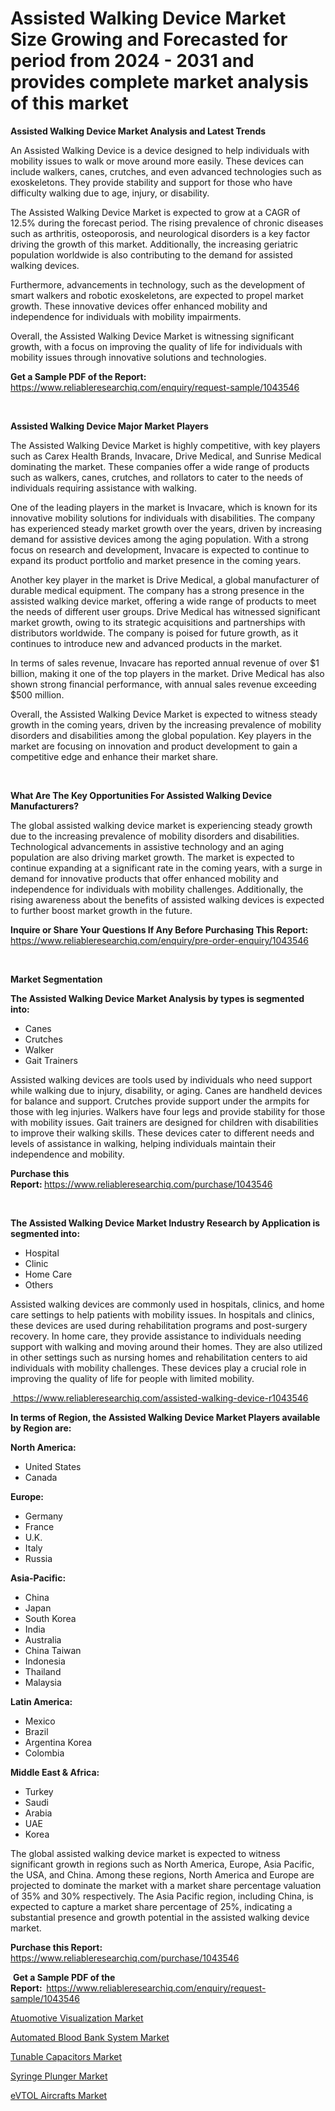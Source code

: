 <p><h1>Assisted Walking Device Market Size Growing and Forecasted for period from 2024 - 2031 and provides complete market analysis of this market</h1></p><p><strong>Assisted Walking Device Market Analysis and Latest Trends</strong></p>
<p><p>An Assisted Walking Device is a device designed to help individuals with mobility issues to walk or move around more easily. These devices can include walkers, canes, crutches, and even advanced technologies such as exoskeletons. They provide stability and support for those who have difficulty walking due to age, injury, or disability.</p><p>The Assisted Walking Device Market is expected to grow at a CAGR of 12.5% during the forecast period. The rising prevalence of chronic diseases such as arthritis, osteoporosis, and neurological disorders is a key factor driving the growth of this market. Additionally, the increasing geriatric population worldwide is also contributing to the demand for assisted walking devices.</p><p>Furthermore, advancements in technology, such as the development of smart walkers and robotic exoskeletons, are expected to propel market growth. These innovative devices offer enhanced mobility and independence for individuals with mobility impairments.</p><p>Overall, the Assisted Walking Device Market is witnessing significant growth, with a focus on improving the quality of life for individuals with mobility issues through innovative solutions and technologies.</p></p>
<p><strong>Get a Sample PDF of the Report:&nbsp;</strong> <a href="https://www.reliableresearchiq.com/enquiry/request-sample/1043546">https://www.reliableresearchiq.com/enquiry/request-sample/1043546</a></p>
<p>&nbsp;</p>
<p><strong>Assisted Walking Device Major Market Players</strong></p>
<p><p>The Assisted Walking Device Market is highly competitive, with key players such as Carex Health Brands, Invacare, Drive Medical, and Sunrise Medical dominating the market. These companies offer a wide range of products such as walkers, canes, crutches, and rollators to cater to the needs of individuals requiring assistance with walking.</p><p>One of the leading players in the market is Invacare, which is known for its innovative mobility solutions for individuals with disabilities. The company has experienced steady market growth over the years, driven by increasing demand for assistive devices among the aging population. With a strong focus on research and development, Invacare is expected to continue to expand its product portfolio and market presence in the coming years.</p><p>Another key player in the market is Drive Medical, a global manufacturer of durable medical equipment. The company has a strong presence in the assisted walking device market, offering a wide range of products to meet the needs of different user groups. Drive Medical has witnessed significant market growth, owing to its strategic acquisitions and partnerships with distributors worldwide. The company is poised for future growth, as it continues to introduce new and advanced products in the market.</p><p>In terms of sales revenue, Invacare has reported annual revenue of over $1 billion, making it one of the top players in the market. Drive Medical has also shown strong financial performance, with annual sales revenue exceeding $500 million.</p><p>Overall, the Assisted Walking Device Market is expected to witness steady growth in the coming years, driven by the increasing prevalence of mobility disorders and disabilities among the global population. Key players in the market are focusing on innovation and product development to gain a competitive edge and enhance their market share.</p></p>
<p>&nbsp;</p>
<p><strong>What Are The Key Opportunities For Assisted Walking Device Manufacturers?</strong></p>
<p><p>The global assisted walking device market is experiencing steady growth due to the increasing prevalence of mobility disorders and disabilities. Technological advancements in assistive technology and an aging population are also driving market growth. The market is expected to continue expanding at a significant rate in the coming years, with a surge in demand for innovative products that offer enhanced mobility and independence for individuals with mobility challenges. Additionally, the rising awareness about the benefits of assisted walking devices is expected to further boost market growth in the future.</p></p>
<p><strong>Inquire or Share Your Questions If Any Before Purchasing This Report:</strong> <a href="https://www.reliableresearchiq.com/enquiry/pre-order-enquiry/1043546">https://www.reliableresearchiq.com/enquiry/pre-order-enquiry/1043546</a></p>
<p>&nbsp;</p>
<p><strong>Market Segmentation</strong></p>
<p><strong>The Assisted Walking Device Market Analysis by types is segmented into:</strong></p>
<p><ul><li>Canes</li><li>Crutches</li><li>Walker</li><li>Gait Trainers</li></ul></p>
<p><p>Assisted walking devices are tools used by individuals who need support while walking due to injury, disability, or aging. Canes are handheld devices for balance and support. Crutches provide support under the armpits for those with leg injuries. Walkers have four legs and provide stability for those with mobility issues. Gait trainers are designed for children with disabilities to improve their walking skills. These devices cater to different needs and levels of assistance in walking, helping individuals maintain their independence and mobility.</p></p>
<p><strong>Purchase this Report:&nbsp;</strong><a href="https://www.reliableresearchiq.com/purchase/1043546">https://www.reliableresearchiq.com/purchase/1043546</a></p>
<p>&nbsp;</p>
<p><strong>The Assisted Walking Device Market Industry Research by Application is segmented into:</strong></p>
<p><ul><li>Hospital</li><li>Clinic</li><li>Home Care</li><li>Others</li></ul></p>
<p><p>Assisted walking devices are commonly used in hospitals, clinics, and home care settings to help patients with mobility issues. In hospitals and clinics, these devices are used during rehabilitation programs and post-surgery recovery. In home care, they provide assistance to individuals needing support with walking and moving around their homes. They are also utilized in other settings such as nursing homes and rehabilitation centers to aid individuals with mobility challenges. These devices play a crucial role in improving the quality of life for people with limited mobility.</p></p>
<p><a href="https://www.reliableresearchiq.com/assisted-walking-device-r1043546">&nbsp;https://www.reliableresearchiq.com/assisted-walking-device-r1043546</a></p>
<p><strong>In terms of Region, the Assisted Walking Device Market Players available by Region are:</strong></p>
<p>
    <p> <strong> North America: </strong>
        <ul>
            <li>United States</li>
            <li>Canada</li>
        </ul>
        </p> 
    <p> <strong> Europe: </strong>
        <ul>
            <li>Germany</li>
            <li>France</li>
            <li>U.K.</li>
            <li>Italy</li>
            <li>Russia</li>
        </ul>
        </p> 
    <p> <strong> Asia-Pacific: </strong>
        <ul>
            <li>China</li>
            <li>Japan</li>
            <li>South Korea</li>
            <li>India</li>
            <li>Australia</li>
            <li>China Taiwan</li>
            <li>Indonesia</li>
            <li>Thailand</li>
            <li>Malaysia</li>
        </ul>
        </p> 
    <p> <strong> Latin America: </strong>
        <ul>
            <li>Mexico</li>
            <li>Brazil</li>
            <li>Argentina Korea</li>
            <li>Colombia</li>
        </ul>
        </p> 
    <p> <strong> Middle East & Africa: </strong>
        <ul>
            <li>Turkey</li>
            <li>Saudi</li>
            <li>Arabia</li>
            <li>UAE</li>
            <li>Korea</li>
        </ul>
    </p>
    </p>
<p><p>The global assisted walking device market is expected to witness significant growth in regions such as North America, Europe, Asia Pacific, the USA, and China. Among these regions, North America and Europe are projected to dominate the market with a market share percentage valuation of 35% and 30% respectively. The Asia Pacific region, including China, is expected to capture a market share percentage of 25%, indicating a substantial presence and growth potential in the assisted walking device market.</p></p>
<p><strong>Purchase this Report: </strong><a href="https://www.reliableresearchiq.com/purchase/1043546">https://www.reliableresearchiq.com/purchase/1043546</a></p>
<p>&nbsp;<strong>Get a Sample PDF of the Report:&nbsp;&nbsp;</strong><a href="https://www.reliableresearchiq.com/enquiry/request-sample/1043546">https://www.reliableresearchiq.com/enquiry/request-sample/1043546</a></p>
<p><strong></strong></p>
<p><p><a href="https://www.linkedin.com/pulse/insights-atuomotive-visualization-market-share-competitive-mlgfe?trackingId=YXsKcWxrRtqdc0hk727jcA%3D%3D">Atuomotive Visualization Market</a></p><p><a href="https://github.com/msLonKoss78/Market-Research-Report-List-1/blob/main/automated-blood-bank-system-market.md">Automated Blood Bank System Market</a></p><p><a href="https://medium.com/@colin.dunca43545/tunable-capacitors-market-global-market-insights-and-sales-trends-2024-to-2031-90c0295eda56">Tunable Capacitors Market</a></p><p><a href="https://github.com/lairestrong/Market-Research-Report-List-1/blob/main/syringe-plunger-market.md">Syringe Plunger Market</a></p><p><a href="https://www.linkedin.com/pulse/evtol-aircrafts-market-overview-global-trends-future-prospects-hk4he?trackingId=0aWTu7BQQK6Fw0IS0rYkWQ%3D%3D">eVTOL Aircrafts Market</a></p></p>